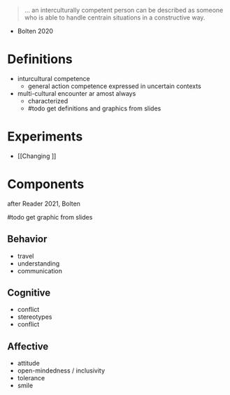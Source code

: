 > ... an interculturally competent person can be described as someone who is able to handle centrain situations in a constructive way.
- Bolten 2020

# Definitions
- inturcultural competence
	- general action competence expressed in uncertain contexts
- multi-cultural encounter ar amost always 
	- characterized
	- #todo get definitions and graphics from slides

# Experiments
- [[Changing ]]

# Components
after Reader 2021, Bolten

#todo get graphic from slides
## Behavior
- travel
- understanding
- communication

## Cognitive
- conflict
- stereotypes
- conflict

## Affective
- attitude
- open-mindedness / inclusivity
- tolerance
- smile